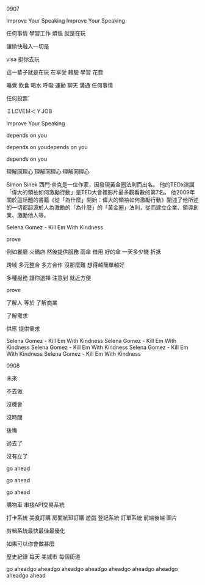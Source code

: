0907

Improve Your Speaking
Improve Your Speaking


任何事情 學習工作 煩惱 就是在玩

讓愉快融入一切是

visa 挺你去玩

這一輩子就是在玩 在享受 體驗 學習 花費

睡覺 飲食 喝水 呼吸 運動 聊天 溝通 任何事情

任何投票ˇ


ＩLOVEＭ＜ＹJOB



Improve Your Speaking

depends on you

depends on youdepends on you


depends on you


理解同理心
理解同理心
理解同理心

Simon Sinek
西門·奈克是一位作家，因發現黃金圈法則而出名。 他的TEDx演講「偉大的領袖如何激勵行動」是TED大會裡影片最多觀看數的第7名。 他2009年關於這話題的書籍《從「為什麼」開始：偉大的領袖如何激勵行動》闡述了他所述的一切都起源於人為激勵的「為什麼」的「黃金圈」法則，從而建立企業、領導創業、激勵他人等。


Selena Gomez - Kill Em With Kindness

prove

例如餐廳 火鍋店 然後提供服務 雨傘 借用 好的傘 一天多少錢 折抵


跨域 多元整合 多方合作 沒那麼難 想得越簡單越好

 多種服務 讓你選擇 注意到 就近方便

prove

了解人 等於 了解商業

了解需求

供應 提供需求

Selena Gomez - Kill Em With Kindness
Selena Gomez - Kill Em With Kindness
Selena Gomez - Kill Em With Kindness
Selena Gomez - Kill Em With Kindness
Selena Gomez - Kill Em With Kindness

0908

未來

不去做

沒機會

沒時間

後悔

過去了

沒有立了

go ahead

go ahead

go ahead

購物車 串接API交易系統

打卡系統 美食訂購 房間航班訂購 遊戲 登記系統 訂單系統 前端後端 圖片

剪輯系統最快最佳最優化

如果可以你會做甚麼

歷史紀錄 每天 美城市 每個街道

go aheadgo aheadgo aheadgo aheadgo aheadgo aheadgo aheadgo aheadgo ahead
